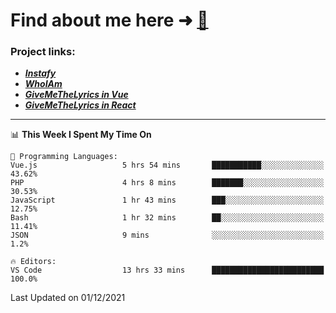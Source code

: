 # Find about me here ➜ [🧑](https://pauabella.dev)

### Project links:
- ***[Instafy](https://instafy.me)***
- ***[WhoIAm](https://pauabella.dev)***
- ***[GiveMeTheLyrics in Vue](https://lyrics.pauabella.dev)***
- ***[GiveMeTheLyrics in React](https://pauabella.dev/GiveMeTheLyrics)***

---
<!--START_SECTION:waka-->
📊 **This Week I Spent My Time On** 

```text
💬 Programming Languages: 
Vue.js                   5 hrs 54 mins       ███████████░░░░░░░░░░░░░░   43.62% 
PHP                      4 hrs 8 mins        ███████░░░░░░░░░░░░░░░░░░   30.53% 
JavaScript               1 hr 43 mins        ███░░░░░░░░░░░░░░░░░░░░░░   12.75% 
Bash                     1 hr 32 mins        ██░░░░░░░░░░░░░░░░░░░░░░░   11.41% 
JSON                     9 mins              ░░░░░░░░░░░░░░░░░░░░░░░░░   1.2%

🔥 Editors: 
VS Code                  13 hrs 33 mins      █████████████████████████   100.0%

```


 Last Updated on 01/12/2021
<!--END_SECTION:waka-->
